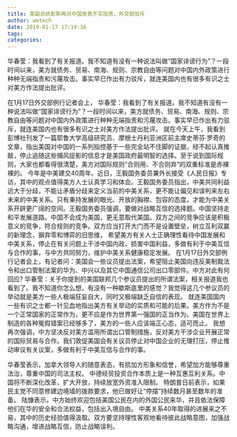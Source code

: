 ```yaml
---
title: 美副总统彭斯再对中国发表不实指责，外交部驳斥
author: wetech
date: 2019-01-17 17:19:16
tags: 
categories: 
---
```

华春莹：我看到了有关报道。我不知道有没有一种说法叫做“国家诽谤行为”？一段时间以来，美方就债务、贸易、南海、规则、宗教自由等问题对中国内外政策进行种种无端指责和污蔑攻击。事实早已作出有力驳斥，就连美国内也有很多有识之士对美方作法提出批评。
<!-- more -->
在1月17日外交部例行记者会上，
华春莹：我看到了有关报道。我不知道有没有一种说法叫做“国家诽谤行为”？一段时间以来，美方就债务、贸易、南海、规则、宗教自由等问题对中国内外政策进行种种无端指责和污蔑攻击。事实早已作出有力驳斥，就连美国内也有很多有识之士对美方作法提出批评。
就在今天上午，我看到彭博社刊发了一篇耶鲁大学高级研究员、摩根士丹利亚洲区前主席史蒂芬·罗奇的文章，指出美国对中国的一系列指控基于一些完全站不住脚的证据，经不起认真推敲，停止追随这些捕风捉影的信息才是美国政府最明智的选择。至于说到国际规则，大家也都看得很清楚，美方对国际规则“合则用、不合则弃”的双重标准是赤裸裸的。
今年是中美建交40周年。近日，王毅国务委员兼外长接受《人民日报》专访，其中的观点值得美方人士认真学习和体会。王毅国务委员指出，中美共同利益远大于分歧，不能让矛盾分歧来定义当前的中美关系，更不能让偏见和误判来左右未来的中美关系。只有秉持发展的眼光、开放的胸襟、包容的态度，才能为中美关系开辟更广阔的空间。王毅国务委员强调，要做对战略互信的选择题。中国坚持走和平发展道路。中国不会成为美国，更无意取代美国。双方之间的竞争应该是积极意义的竞争，符合规则的竞争。双方应当打开大门而不是设置壁垒，树立互利双赢的新理念，摒弃零和博弈的旧思维，
希望美方有关人士正确理性看待中国发展和中美关系，停止在有关问题上干涉中国内政、损害中国利益，多做有利于中美互信与合作的事，与中方共同努力，维护中美关系健康稳定发展。
在1月17日外交部例行记者会上，有记者问：美国会一些议员提出法案，希望阻止美国向违反美制裁法令和出口管制法案的华为、中兴以及其它中国通信公司出口零部件。中方对此有何回应?
华春莹：关于你提到的美国联邦几个参议员提出的所谓法案，相关报道我也看到了。我不知道你怎么想，有没有一种歇斯底里的感觉？我觉得这几个参议员的举动就是美方一些人极端狂妄自大，同时又极端缺乏自信的表现。
就连美国国内一些有识之士都一针见血地指出美方有关举动的实质和可能的后果。美方作为不是一个正常国家的正常作为，更不应是作为世界第一强国的正当作为。美国在世界上制造的各种冤假错案已经够多了，美方的一些人应该端正心态，适可而止。
我想再次强调，中方坚决反对美方滥用所谓出口管制措施，反对美方干涉企业开展正常的国际贸易与合作。我们敦促美国会有关议员停止对中国企业的无理打压，停止推动审议有关议案，多做有利于中美互信与合作的事。
 
 
华春莹表示，加拿大领导人的随意表态，有损加方形象和信誉，希望加方能够尊重法治，尊重中国的司法主权。
中德经贸投资合作本质上是一种互惠互利关系。中国将不断深化改革、扩大开放，持续放宽外资准入限制。
特朗普日前表示，如果民主党不同意修建边境墙的拨款要求，他已做好让“停摆”持续数月甚至数年的准备。
陆慷表示，中方始终欢迎包括美国公民在内的外国公民来华，并且依法保障他们在华的安全和合法权益，包括出入境自由。
中美关系40年取得的进展来之不易，其中的历史经验值得汲取。双方要坚持理性客观地看待彼此战略意图，加强战略沟通，增进战略互信，防止战略误判。
